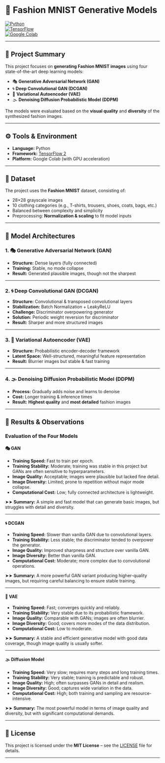 # 👗 Fashion MNIST Generative Models

[![Python](https://img.shields.io/badge/Python-3.9%2B-blue)](https://www.python.org/)  
[![TensorFlow](https://img.shields.io/badge/TensorFlow-2.x-orange)](https://www.tensorflow.org/)  
[![Google Colab](https://img.shields.io/badge/Platform-Google%20Colab-green)](https://colab.research.google.com/)

---

## 📌 Project Summary

This project focuses on **generating Fashion MNIST images** using four state-of-the-art deep learning models:  

- 🎭 **Generative Adversarial Network (GAN)**  
- 🌀 **Deep Convolutional GAN (DCGAN)**  
- 🔀 **Variational Autoencoder (VAE)**  
- 🌫 **Denoising Diffusion Probabilistic Model (DDPM)**  

The models were evaluated based on the **visual quality** and **diversity** of the synthesized fashion images.

---

## ⚙️ Tools & Environment

- **Language:** Python  
- **Framework:** [TensorFlow 2](https://www.tensorflow.org/)  
- **Platform:** Google Colab (with GPU acceleration)  

---

## 🧵 Dataset

The project uses the **Fashion MNIST** dataset, consisting of:  
- 28×28 grayscale images  
- 10 clothing categories (e.g., T-shirts, trousers, shoes, coats, bags, etc.)  
- Balanced between complexity and simplicity  
- Preprocessing: **Normalization & scaling** to fit model inputs  

---

## 🧠 Model Architectures

### 1. 🎭 Generative Adversarial Network (GAN)
- **Structure:** Dense layers (fully connected)  
- **Training:** Stable, no mode collapse  
- **Result:** Generated plausible images, though not the sharpest  

---

### 2. 🌀 Deep Convolutional GAN (DCGAN)
- **Structure:** Convolutional & transposed convolutional layers  
- **Stabilization:** Batch Normalization + LeakyReLU  
- **Challenge:** Discriminator overpowering generator  
- **Solution:** Periodic weight reversion for discriminator  
- **Result:** Sharper and more structured images  

---

### 3. 🔀 Variational Autoencoder (VAE)
- **Structure:** Probabilistic encoder-decoder framework  
- **Latent Space:** Well-structured, meaningful feature representation  
- **Result:** Blurrier images but stable & fast training  

---

### 4. 🌫 Denoising Diffusion Probabilistic Model (DDPM)
- **Process:** Gradually adds noise and learns to denoise  
- **Cost:** Longer training & inference times  
- **Result:** **Highest quality** and **most detailed** fashion images  

---

## 🎨 Results & Observations

### Evaluation of the Four Models  

#### 🎭 GAN
- **Training Speed:** Fast to train per epoch.  
- **Training Stability:** Moderate; training was stable in this project but GANs are often sensitive to hyperparameters.  
- **Image Quality:** Acceptable; images were plausible but lacked fine detail.  
- **Image Diversity:** Limited; prone to repetition without major mode collapse.  
- **Computational Cost:** Low; fully connected architecture is lightweight.  

➤➤ **Summary:** A simple and fast model that can generate basic images, but struggles with detail and diversity.  

---

#### 🌀 DCGAN
- **Training Speed:** Slower than vanilla GAN due to convolutional layers.  
- **Training Stability:** Less stable; the discriminator tended to overpower the generator.  
- **Image Quality:** Improved sharpness and structure over vanilla GAN.  
- **Image Diversity:** Better than vanilla GAN.  
- **Computational Cost:** Moderate; more complex due to convolutional operations.  

➤➤ **Summary:** A more powerful GAN variant producing higher-quality images, but requiring careful balancing to ensure stable training.  

---

#### 🔀 VAE
- **Training Speed:** Fast; converges quickly and reliably.  
- **Training Stability:** Very stable due to its probabilistic framework.  
- **Image Quality:** Comparable with GANs; images are often blurrier.  
- **Image Diversity:** Good; covers more modes of the data distribution.  
- **Computational Cost:** Low to moderate.  

➤➤ **Summary:** A stable and efficient generative model with good data coverage, though image quality is usually softer.  

---

#### 🌫 Diffusion Model
- **Training Speed:** Very slow; requires many steps and long training times.  
- **Training Stability:** Very stable; training is predictable and robust.  
- **Image Quality:** High; often surpasses GANs in detail and realism.  
- **Image Diversity:** Good; captures wide variation in the data.  
- **Computational Cost:** High; both training and sampling are resource-intensive.  

➤➤ **Summary:** The most powerful model in terms of image quality and diversity, but with significant computational demands.  

---

## 📜 License

This project is licensed under the **MIT License** – see the [LICENSE](LICENSE) file for details.  

---

